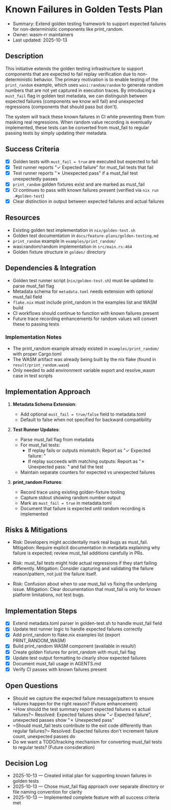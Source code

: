 # Known Failures in Golden Tests Plan

- Summary: Extend golden testing framework to support expected failures for non-deterministic components like print_random.
- Owner: wasm-rr maintainers
- Last updated: 2025-10-13

## Description

This initiative extends the golden testing infrastructure to support components that are expected to fail replay verification due to non-deterministic behavior. The primary motivation is to enable testing of the `print_random` example, which uses `wasi:random/random` to generate random numbers that are not yet captured in execution traces. By introducing a `must_fail` flag in golden test metadata, we can distinguish between expected failures (components we know will fail) and unexpected regressions (components that should pass but don't).

The system will track these known failures in CI while preventing them from masking real regressions. When random value recording is eventually implemented, these tests can be converted from must_fail to regular passing tests by simply updating their metadata.

## Success Criteria

- [x] Golden tests with `must_fail = true` are executed but expected to fail
- [x] Test runner reports "✓ Expected failure" for must_fail tests that fail
- [x] Test runner reports "✗ Unexpected pass" if a must_fail test unexpectedly passes
- [x] `print_random` golden fixtures exist and are marked as must_fail
- [x] CI continues to pass with known failures present (verified via `nix run .#golden-test`)
- [x] Clear distinction in output between expected failures and actual failures

## Resources

- Existing golden test implementation in `nix/golden-test.sh`
- Golden test documentation in `docs/feature-plans/golden-testing.md`
- `print_random` example in `examples/print_random/`
- wasi:random/random implementation in `src/main.rs:464`
- Golden fixture structure in `golden/` directory

## Dependencies & Integration

- Golden test runner script (`nix/golden-test.sh`) must be updated to parse must_fail flag
- Metadata schema for `metadata.toml` needs extension with optional must_fail field
- `flake.nix` must include print_random in the examples list and WASM build
- CI workflows should continue to function with known failures present
- Future trace recording enhancements for random values will convert these to passing tests

### Implementation Notes

- The print_random example already existed in `examples/print_random/` with proper Cargo.toml
- The WASM artifact was already being built by the nix flake (found in `result/print_random.wasm`)
- Only needed to add environment variable export and resolve_wasm case in test scripts

## Implementation Approach

1. **Metadata Schema Extension**:

   - Add optional `must_fail = true/false` field to metadata.toml
   - Default to false when not specified for backward compatibility

2. **Test Runner Updates**:

   - Parse must_fail flag from metadata
   - For must_fail tests:
     - If replay fails or outputs mismatch: Report as "✓ Expected failure: <component>"
     - If replay succeeds with matching outputs: Report as "✗ Unexpected pass: <component>" and fail the test
   - Maintain separate counters for expected vs unexpected failures

3. **print_random Fixtures**:
   - Record trace using existing golden-fixture tooling
   - Capture stdout showing random number output
   - Mark as `must_fail = true` in metadata.toml
   - Document that failure is expected until random recording is implemented

## Risks & Mitigations

- Risk: Developers might accidentally mark real bugs as must_fail.
  Mitigation: Require explicit documentation in metadata explaining why failure is expected; review must_fail additions carefully in PRs.

- Risk: must_fail tests might hide actual regressions if they start failing differently.
  Mitigation: Consider capturing and validating the failure reason/pattern, not just the failure itself.

- Risk: Confusion about when to use must_fail vs fixing the underlying issue.
  Mitigation: Clear documentation that must_fail is only for known platform limitations, not test bugs.

## Implementation Steps

- [x] Extend metadata.toml parser in golden-test.sh to handle must_fail field
- [x] Update test runner logic to handle expected failures correctly
- [x] Add print_random to flake.nix examples list (export PRINT_RANDOM_WASM)
- [x] Build print_random WASM component (available in result/)
- [x] Create golden fixtures for print_random with must_fail flag
- [x] Update test output formatting to clearly show expected failures
- [x] Document must_fail usage in AGENTS.md
- [x] Verify CI passes with known failures present

## Open Questions

- Should we capture the expected failure message/pattern to ensure failures happen for the right reason? (Future enhancement)
- ~How should the test summary report expected failures vs actual failures?~ Resolved: Expected failures show "✓ Expected failure", unexpected passes show "✗ Unexpected pass"
- ~Should must_fail tests contribute to the exit code differently than regular failures?~ Resolved: Expected failures don't increment failure count, unexpected passes do
- Do we want a TODO/tracking mechanism for converting must_fail tests to regular tests? (Future consideration)

## Decision Log

- 2025-10-13 — Created initial plan for supporting known failures in golden tests
- 2025-10-13 — Chose must_fail flag approach over separate directory or file naming convention for clarity
- 2025-10-13 — Implemented complete feature with all success criteria met

